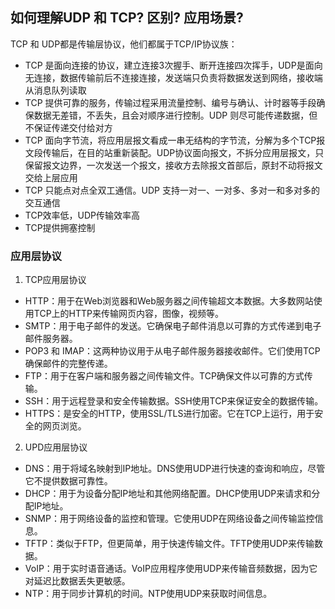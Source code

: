 ## 如何理解UDP 和 TCP? 区别? 应用场景?
TCP 和 UDP都是传输层协议，他们都属于TCP/IP协议族：
- TCP 是面向连接的协议，建立连接3次握手、断开连接四次挥手，UDP是面向无连接，数据传输前后不连接连接，发送端只负责将数据发送到网络，接收端从消息队列读取
- TCP 提供可靠的服务，传输过程采用流量控制、编号与确认、计时器等手段确保数据无差错，不丢失，且会对顺序进行控制。UDP 则尽可能传递数据，但不保证传递交付给对方
- TCP 面向字节流，将应用层报文看成一串无结构的字节流，分解为多个TCP报文段传输后，在目的站重新装配。UDP协议面向报文，不拆分应用层报文，只保留报文边界，一次发送一个报文，接收方去除报文首部后，原封不动将报文交给上层应用
- TCP 只能点对点全双工通信。UDP 支持一对一、一对多、多对一和多对多的交互通信
- TCP效率低，UDP传输效率高
- TCP提供拥塞控制

### 应用层协议
1. TCP应用层协议
  - HTTP：用于在Web浏览器和Web服务器之间传输超文本数据。大多数网站使用TCP上的HTTP来传输网页内容，图像，视频等。
  - SMTP：用于电子邮件的发送。它确保电子邮件消息以可靠的方式传递到电子邮件服务器。
  - POP3 和 IMAP：这两种协议用于从电子邮件服务器接收邮件。它们使用TCP确保邮件的完整传递。
  - FTP：用于在客户端和服务器之间传输文件。TCP确保文件以可靠的方式传输。
  - SSH：用于远程登录和安全传输数据。SSH使用TCP来保证安全的数据传输。
  - HTTPS：是安全的HTTP，使用SSL/TLS进行加密。它在TCP上运行，用于安全的网页浏览。

2. UPD应用层协议
  - DNS：用于将域名映射到IP地址。DNS使用UDP进行快速的查询和响应，尽管它不提供数据可靠性。
  - DHCP：用于为设备分配IP地址和其他网络配置。DHCP使用UDP来请求和分配IP地址。
  - SNMP：用于网络设备的监控和管理。它使用UDP在网络设备之间传输监控信息。
  - TFTP：类似于FTP，但更简单，用于快速传输文件。TFTP使用UDP来传输数据。
  - VoIP：用于实时语音通话。VoIP应用程序使用UDP来传输音频数据，因为它对延迟比数据丢失更敏感。
  - NTP：用于同步计算机的时间。NTP使用UDP来获取时间信息。
